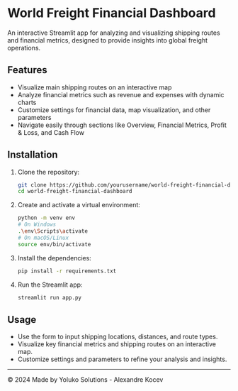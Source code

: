 # World Freight Financial Dashboard

An interactive Streamlit app for analyzing and visualizing shipping routes and financial metrics, designed to provide insights into global freight operations.

## Features

- Visualize main shipping routes on an interactive map
- Analyze financial metrics such as revenue and expenses with dynamic charts
- Customize settings for financial data, map visualization, and other parameters
- Navigate easily through sections like Overview, Financial Metrics, Profit & Loss, and Cash Flow

## Installation

1. Clone the repository:
	```bash
	git clone https://github.com/yourusername/world-freight-financial-dashboard.git
	cd world-freight-financial-dashboard
	```

2.  Create and activate a virtual environment:
	```bash
	python -m venv env
	# On Windows
	.\env\Scripts\activate
	# On macOS/Linux
	source env/bin/activate
	```
    
3.  Install the dependencies:
	```bash
	pip install -r requirements.txt
	```
    
4.  Run the Streamlit app:
	```bash
	streamlit run app.py
	```
    

## Usage

-   Use the form to input shipping locations, distances, and route types.
-   Visualize key financial metrics and shipping routes on an interactive map.
-   Customize settings and parameters to refine your analysis and insights.

----------

© 2024 Made by Yoluko Solutions - Alexandre Kocev